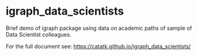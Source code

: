 # igraph_data_scientists
Brief demo of igraph package using data on academic paths of sample of Data Scientist colleagues.

For the full document see:
https://catatk.github.io/igraph_data_scientists/

